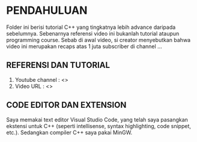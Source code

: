 # PENDAHULUAN

Folder ini berisi tutorial C++ yang tingkatnya lebih advance daripada sebelumnya. Sebenarnya referensi video ini bukanlah tutorial ataupun programming course. Sebab di awal video, si creator menyebutkan bahwa video ini merupakan recaps atas 1 juta subscriber di channel ...

## REFERENSI DAN TUTORIAL

1. Youtube channel : <>
2. Video URL : <>

## CODE EDITOR DAN EXTENSION

Saya memakai text editor Visual Studio Code, yang telah saya pasangkan ekstensi untuk C++ (seperti intellisense, syntax highlighting, code snippet, etc.). Sedangkan compiler C++ saya pakai MinGW.
